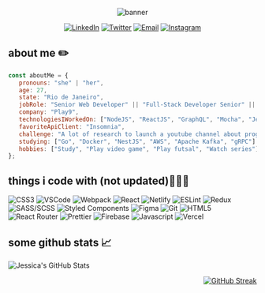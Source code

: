 <p align="center">
<!--   <img src="https://i.ibb.co/TW7J1kC/banner-Github.png" alt="banner-Github" width="600" border="0"> -->
 <img src="https://i.ibb.co/HT4qGb4/banner.png" alt="banner" border="0" />
</p>

<p align="center">
  <a href="https://www.linkedin.com/in/jessicacastros/" target="_blank"><img alt="LinkedIn" src="https://img.shields.io/badge/-Linkedin-%230077B5.svg?&style=for-the-badge&logo=linkedin&logoColor=white" /></a>
 <a href="https://twitter.com/dev_jessicastro" target="_blank"><img alt="Twitter" src="https://img.shields.io/badge/-Twitter-1DA1F2?style=for-the-badge&logo=Twitter&logoColor=white" /></a>
  <a href="mailto:jessica.castros@outlook.com" target="_blank"><img alt="Email" src="https://img.shields.io/badge/-Email-EA4335?style=for-the-badge&logo=gmail&logoColor=white" /></a>
  <a href="https://www.instagram.com/jessicacastro.dev/" target="_blank"><img alt="Instagram" src="https://img.shields.io/badge/-Instagram-E4405F?style=for-the-badge&logo=instagram&logoColor=white" /></a>
</p>

<h2>about me ✏️</h2>

```javascript
const aboutMe = {
   pronouns: "she" | "her",
   age: 27,
   state: "Rio de Janeiro",
   jobRole: "Senior Web Developer" || "Full-Stack Developer Senior" || "Senior Software Engineer",
   company: "Play9",
   technologiesIWorkedOn: ["NodeJS", "ReactJS", "GraphQL", "Mocha", "Jest", "Docker", "Redis", "Next.JS", "Google Cloud", "Firebase", "Angular"],
   favoriteApiClient: "Insomnia",
   challenge: "A lot of research to launch a youtube channel about programming",
   studying: ["Go", "Docker", "NestJS", "AWS", "Apache Kafka", "gRPC"]
   hobbies: ["Study", "Play video game", "Play futsal", "Watch series"]
};
```

<h2>things i code with (not updated)👩🏾‍💻</h2>
<p>
  <img alt="CSS3" src="https://img.shields.io/badge/-CSS3-1572B6?style=flat-square&logo=visual%20studio%20code&logoColor=white" />
  <img alt="VSCode" src="https://img.shields.io/badge/-Visual_Studio_Code-0078D4?style=flat-square&logo=visual%20studio%20code&logoColor=white" />
  <img alt="Webpack" src="https://img.shields.io/badge/-Webpack-8DD6F9?style=flat-square&logo=webpack&logoColor=white" />
  <img alt="React" src="https://img.shields.io/badge/-React-45b8d8?style=flat-square&logo=react&logoColor=white" />
  <img alt="Netlify" src="https://img.shields.io/badge/-Netlify-00C7B7?style=flat-square&logo=netlify&logoColor=white" />
  <img alt="ESLint" src="https://img.shields.io/badge/-ESLint-4B32C3?style=flat-square&logo=eslint&logoColor=white" />
  <img alt="Redux" src="https://img.shields.io/badge/-Redux-764ABC?style=flat-square&logo=redux&logoColor=white" />
  <img alt="SASS/SCSS" src="https://img.shields.io/badge/-SASS/SCSS-CC6699?style=flat-square&logo=sass&logoColor=white" />
  <img alt="Styled Components" src="https://img.shields.io/badge/-Styled_Components-db7092?style=flat-square&logo=styled-components&logoColor=white" />
  <img alt="Figma" src="https://img.shields.io/badge/-Figma-F24E1E?style=flat-square&logo=figma&logoColor=white" />
  <img alt="Git" src="https://img.shields.io/badge/-Git-F05032?style=flat-square&logo=git&logoColor=white" />
  <img alt="HTML5" src="https://img.shields.io/badge/-HTML5-E34F26?style=flat-square&logo=html5&logoColor=white" />
  <img alt="React Router" src="https://img.shields.io/badge/-React_Router-CA4245?style=flat-square&logo=react-router&logoColor=white" />
  <img alt="Prettier" src="https://img.shields.io/badge/-Prettier-F7B93E?style=flat-square&logo=prettier&logoColor=white" />
  <img alt="Firebase" src="https://img.shields.io/badge/-Firebase-ffca28?style=flat-square&logo=firebase&logoColor=white" />
  <img alt="Javascript" src="https://img.shields.io/badge/-JavaScript-F7DF1E?style=flat-square&logo=javascript&logoColor=black" />
  <img alt="Vercel" src="https://img.shields.io/badge/-Vercel-000000?style=flat-square&logo=vercel&logoColor=white" />
</p>

<h2>some github stats 📈</h2>
<span align="left">
  
![Jessica's GitHub Stats](https://github-readme-stats.vercel.app/api?username=jessicacastro&show_icons=true&hide_border=true&bg_color=6f12ff&title_color=F43F91&icon_color=F43F91&text_color=FFFFFF)

</span>
<span align="right">
  
[![GitHub Streak](http://github-readme-streak-stats.herokuapp.com?user=jessicacastro&theme=neon-dark&hide_border=true&date_format=M%20j%5B%2C%20Y%5D&ring=F43F91&fire=F43F91&sideNums=F43F91&sideLabels=FFFFFF&dates=F43F91&stroke=F43F9100&currStreakNum=F43F91&currStreakLabel=FFFFFF&background=6F12FF)](https://git.io/streak-stats)
  
</span>
